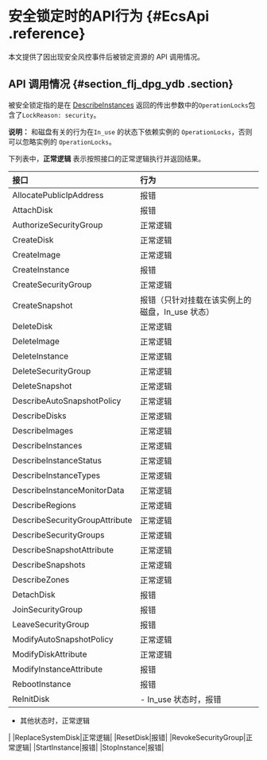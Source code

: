 # 安全锁定时的API行为 {#EcsApi .reference}

本文提供了因出现安全风控事件后被锁定资源的 API 调用情况。

## API 调用情况 {#section_flj_dpg_ydb .section}

被安全锁定指的是在 [DescribeInstances](cn.zh-CN/API参考/实例/DescribeInstances.md#) 返回的传出参数中的`OperationLocks`包含了`LockReason: security`。

**说明：** 和磁盘有关的行为在`In_use` 的状态下依赖实例的 `OperationLocks`，否则可以忽略实例的 `OperationLocks`。

下列表中，**正常逻辑** 表示按照接口的正常逻辑执行并返回结果。

|接口|行为|
|:-|:-|
|AllocatePublicIpAddress|报错|
|AttachDisk|报错|
|AuthorizeSecurityGroup|正常逻辑|
|CreateDisk|正常逻辑|
|CreateImage|正常逻辑|
|CreateInstance|报错|
|CreateSecurityGroup|正常逻辑|
|CreateSnapshot|报错（只针对挂载在该实例上的磁盘，In\_use 状态）|
|DeleteDisk|正常逻辑|
|DeleteImage|正常逻辑|
|DeleteInstance|正常逻辑|
|DeleteSecurityGroup|正常逻辑|
|DeleteSnapshot|正常逻辑|
|DescribeAutoSnapshotPolicy|正常逻辑|
|DescribeDisks|正常逻辑|
|DescribeImages|正常逻辑|
|DescribeInstances|正常逻辑|
|DescribeInstanceStatus|正常逻辑|
|DescribeInstanceTypes|正常逻辑|
|DescribeInstanceMonitorData|正常逻辑|
|DescribeRegions|正常逻辑|
|DescribeSecurityGroupAttribute|正常逻辑|
|DescribeSecurityGroups|正常逻辑|
|DescribeSnapshotAttribute|正常逻辑|
|DescribeSnapshots|正常逻辑|
|DescribeZones|正常逻辑|
|DetachDisk|报错|
|JoinSecurityGroup|报错|
|LeaveSecurityGroup|报错|
|ModifyAutoSnapshotPolicy|正常逻辑|
|ModifyDiskAttribute|正常逻辑|
|ModifyInstanceAttribute|报错|
|RebootInstance|报错|
|ReInitDisk| -   In\_use 状态时，报错
-   其他状态时，正常逻辑

 |
|ReplaceSystemDisk|正常逻辑|
|ResetDisk|报错|
|RevokeSecurityGroup|正常逻辑|
|StartInstance|报错|
|StopInstance|报错|

